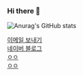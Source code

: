 ### Hi there 👋

<!-- 깃허브 상태 표시 -->
![Anurag's GitHub stats](https://github-readme-stats.vercel.app/api?username=Grokeen&show_icons=true&theme=radical)




<div>
  <a href="mailto:ygreen0516@gmail.com">
  이메일 보내기
  </a>
</div>

<div>
  <a href="https://blog.naver.com/ygreen0516" font-size="40px">
    네이버 블로그
  </a>
</div>

<div>
  <a href="">
    ㅇㅇ
  </a>
</div>

<div>
  <a href="">
    ㅇㅇ
  </a>
</div>



<!--
**Grokeen/Grokeen** is a ✨ _special_ ✨ repository because its `README.md` (this file) appears on your GitHub profile.

Here are some ideas to get you started:

- 🔭 I’m currently working on ...
- 🌱 I’m currently learning ...
- 👯 I’m looking to collaborate on ...
- 🤔 I’m looking for help with ...
- 💬 Ask me about ...
- 📫 How to reach me: ...
- 😄 Pronouns: ...
- ⚡ Fun fact: ...
-->
